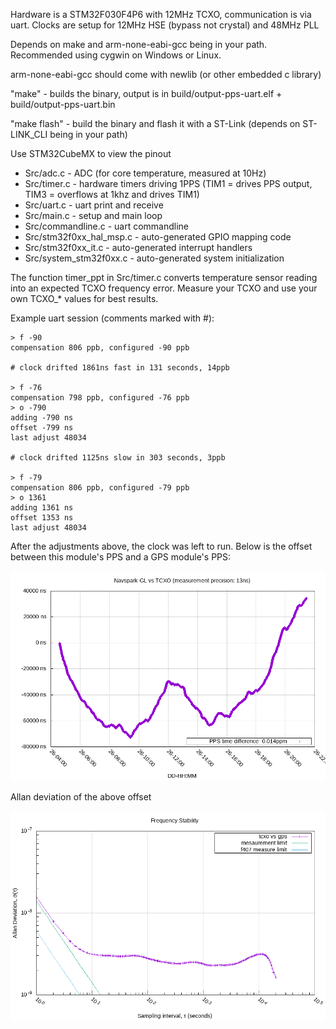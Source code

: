 Hardware is a STM32F030F4P6 with 12MHz TCXO, communication is via uart.  Clocks are setup for 12MHz HSE (bypass not crystal) and 48MHz PLL

Depends on make and arm-none-eabi-gcc being in your path.  Recommended using cygwin on Windows or Linux.

arm-none-eabi-gcc should come with newlib (or other embedded c library)

"make" - builds the binary, output is in build/output-pps-uart.elf + build/output-pps-uart.bin

"make flash" - build the binary and flash it with a ST-Link (depends on ST-LINK\_CLI being in your path)

Use STM32CubeMX to view the pinout

 * Src/adc.c - ADC (for core temperature, measured at 10Hz)
 * Src/timer.c - hardware timers driving 1PPS (TIM1 = drives PPS output, TIM3 = overflows at 1khz and drives TIM1)
 * Src/uart.c - uart print and receive
 * Src/main.c - setup and main loop
 * Src/commandline.c - uart commandline
 * Src/stm32f0xx\_hal\_msp.c - auto-generated GPIO mapping code
 * Src/stm32f0xx\_it.c - auto-generated interrupt handlers
 * Src/system\_stm32f0xx.c - auto-generated system initialization

The function timer\_ppt in Src/timer.c converts temperature sensor reading into an expected TCXO frequency error.  Measure your TCXO and use your own TCXO\_\* values for best results.

Example uart session (comments marked with #):

```
> f -90
compensation 806 ppb, configured -90 ppb

# clock drifted 1861ns fast in 131 seconds, 14ppb

> f -76
compensation 798 ppb, configured -76 ppb
> o -790
adding -790 ns
offset -799 ns
last adjust 48034

# clock drifted 1125ns slow in 303 seconds, 3ppb

> f -79
compensation 806 ppb, configured -79 ppb
> o 1361
adding 1361 ns
offset 1353 ns
last adjust 48034

```

After the adjustments above, the clock was left to run. Below is the offset between this module's PPS and a GPS module's PPS:

![Offset](images/run-tcxo.png?raw=true)

Allan deviation of the above offset

![adev](images/adev-tcxo.png?raw=true)
